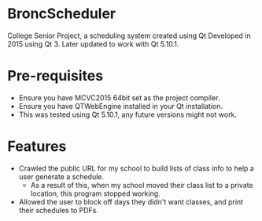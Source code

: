 # BroncScheduler
College Senior Project, a scheduling system created using Qt
Developed in 2015 using Qt 3. Later updated to work with Qt 5.10.1.

 
# Pre-requisites
- Ensure you have MCVC2015 64bit set as the project compiler. 
- Ensure you have QTWebEngine installed in your Qt installation.
- This was tested using Qt 5.10.1, any future versions might not work.

 
# Features
- Crawled the public URL for my school to build lists of class info to help a user generate a schedule.
  - As a result of this, when my school moved their class list to a private location, this program stopped working.
- Allowed the user to block off days they didn't want classes, and print their schedules to PDFs. 

